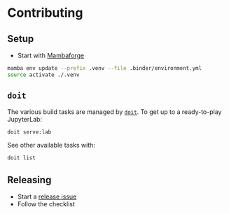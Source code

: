 # Contributing

## Setup

- Start with [Mambaforge](https://conda-forge.io/miniforge)

```bash
mamba env update --prefix .venv --file .binder/environment.yml
source activate ./.venv
```

## `doit`

The various build tasks are managed by [`doit`](https://pydoit.org). To get up to a
ready-to-play JupyterLab:

```bash
doit serve:lab
```

See other available tasks with:

```bash
doit list
```

## Releasing

- Start a [release issue](https://github.com/deathbeds/jyg/issues)
- Follow the checklist
